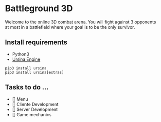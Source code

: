 # Battleground 3D

Welcome to the online 3D combat arena. You will fight against 3 opponents at most in a battlefield where your goal is to be the only survivor.

## Install requirements
* Python3
* [Ursina Engine](https://www.ursinaengine.org/)

~~~
pip3 install ursina
pip3 install ursina[extras]
~~~

## Tasks to do ...
- [] Menu
- [] Cliente Development
- [] Server Development
- [] Game mechanics


